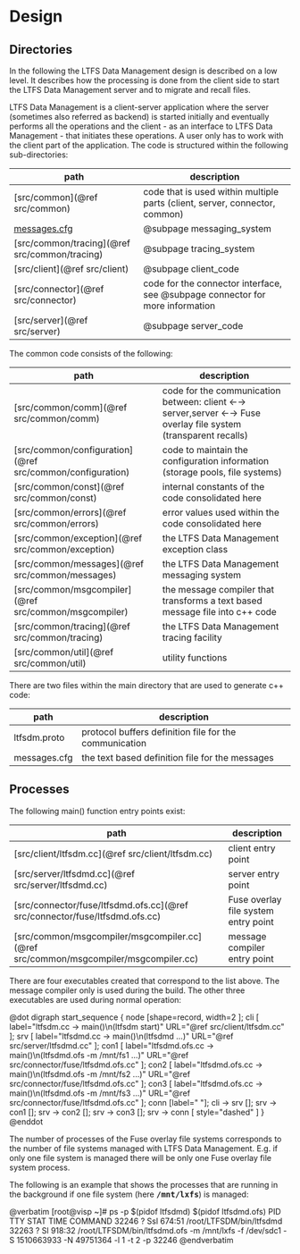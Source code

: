 # Design

## Directories

In the following the LTFS Data Management design is described on a low
level. It describes how the processing is done from the client side to
start the LTFS Data Management server and to migrate and recall files.

LTFS Data Management is a client-server application where the server (sometimes also
referred as backend) is started initially and eventually performs all the
operations and the client - as an interface to LTFS Data Management - that initiates
these operations. A user only has to work with the client part of the
application. The code is structured within the following sub-directories:

path | description
----|----
[src/common](@ref src/common) | code that is used within multiple parts (client, server, connector, common)
<a href="../messages.cfg">messages.cfg</a> | @subpage messaging_system
[src/common/tracing](@ref src/common/tracing) | @subpage tracing_system
[src/client](@ref src/client) | @subpage client_code
[src/connector](@ref src/connector) | code for the connector interface, see @subpage connector for more information
[src/server](@ref src/server) | @subpage server_code

The common code consists of the following:

path | description
----|----
[src/common/comm](@ref src/common/comm) | code for the communication between: client &larr;&rarr; server,server &larr;&rarr; Fuse overlay file system (transparent recalls)
[src/common/configuration](@ref src/common/configuration) | code to maintain the configuration information (storage pools, file systems)
[src/common/const](@ref src/common/const) | internal constants of the code consolidated here
[src/common/errors](@ref src/common/errors) | error values used within the code consolidated here
[src/common/exception](@ref src/common/exception) | the LTFS Data Management exception class
[src/common/messages](@ref src/common/messages) | the LTFS Data Management messaging system
[src/common/msgcompiler](@ref src/common/msgcompiler) | the message compiler that transforms a text based message file into c++ code
[src/common/tracing](@ref src/common/tracing) | the LTFS Data Management tracing facility
[src/common/util](@ref src/common/util) | utility functions

There are two files within the main directory that are used to generate c++ code:

path |description
----|----
ltfsdm.proto | protocol buffers definition file for the communication
messages.cfg | the text based definition file for the messages

## Processes

The following main() function entry points exist:

path |description
----|----
[src/client/ltfsdm.cc](@ref src/client/ltfsdm.cc) | client entry point
[src/server/ltfsdmd.cc](@ref src/server/ltfsdmd.cc) | server entry point
[src/connector/fuse/ltfsdmd.ofs.cc](@ref src/connector/fuse/ltfsdmd.ofs.cc) | Fuse overlay file system entry point
[src/common/msgcompiler/msgcompiler.cc](@ref src/common/msgcompiler/msgcompiler.cc) | message compiler entry point

There are four executables created that correspond to the list above. The
message compiler only is used during the build. The other three executables
are used during normal operation:

@dot
digraph start_sequence {
     node [shape=record, width=2 ];
     cli [ label="ltfsdm.cc &rarr; main()\n(ltfsdm start)" URL="@ref src/client/ltfsdm.cc" ];
     srv [ label="ltfsdmd.cc &rarr; main()\n(ltfsdmd ...)" URL="@ref src/server/ltfsdmd.cc" ];
     con1 [ label="ltfsdmd.ofs.cc &rarr; main()\n(ltfsdmd.ofs -m /mnt/fs1 ...)" URL="@ref src/connector/fuse/ltfsdmd.ofs.cc" ];
     con2 [ label="ltfsdmd.ofs.cc &rarr; main()\n(ltfsdmd.ofs -m /mnt/fs2 ...)" URL="@ref src/connector/fuse/ltfsdmd.ofs.cc" ];
     con3 [ label="ltfsdmd.ofs.cc &rarr; main()\n(ltfsdmd.ofs -m /mnt/fs3 ...)" URL="@ref src/connector/fuse/ltfsdmd.ofs.cc" ];
     conn [label="            "];
     cli -> srv [];
     srv -> con1 [];
     srv -> con2 [];
     srv -> con3 [];
     srv -> conn [ style="dashed" ]
 }
 @enddot

The number of processes of the Fuse overlay file systems corresponds to
the number of file systems managed with LTFS Data Management. E.g. if only
one file system is managed there will be only one Fuse overlay file system
process.

The following is an example that shows the processes that are running in the
background if one file system (here <tt><b>/mnt/lxfs</b></tt>) is managed:

@verbatim
   [root\@visp ~]# ps -p $(pidof ltfsdmd) $(pidof ltfsdmd.ofs)
    PID TTY     STAT   TIME COMMAND
    32246 ?        Ssl  674:51 /root/LTFSDM/bin/ltfsdmd
    32263 ?        Sl   918:32 /root/LTFSDM/bin/ltfsdmd.ofs -m /mnt/lxfs -f /dev/sdc1 -S 1510663933 -N 49751364 -l 1 -t 2 -p 32246
@endverbatim

